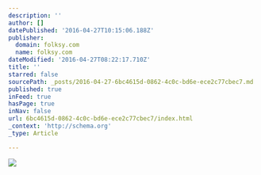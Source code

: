 ```yaml
---
description: ''
author: []
datePublished: '2016-04-27T10:15:06.188Z'
publisher:
  domain: folksy.com
  name: folksy.com
dateModified: '2016-04-27T08:22:17.710Z'
title: ''
starred: false
sourcePath: _posts/2016-04-27-6bc4615d-0862-4c0c-bd6e-ece2c77cbec7.md
published: true
inFeed: true
hasPage: true
inNav: false
url: 6bc4615d-0862-4c0c-bd6e-ece2c77cbec7/index.html
_context: 'http://schema.org'
_type: Article

---
```

![](https://images.folksy.com/aXRlbXMvNzk5NDMxLzIwMTUwNjA5Lzg2MTEzMTU2OTQ-Q-N/shopitem)